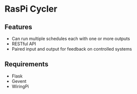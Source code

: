 # RasPi Cycler

## Features
- Can run multiple schedules each with one or more outputs
- RESTful API
- Paired input and output for feedback on controlled systems

## Requirements
- Flask
- Gevent
- WiringPi

